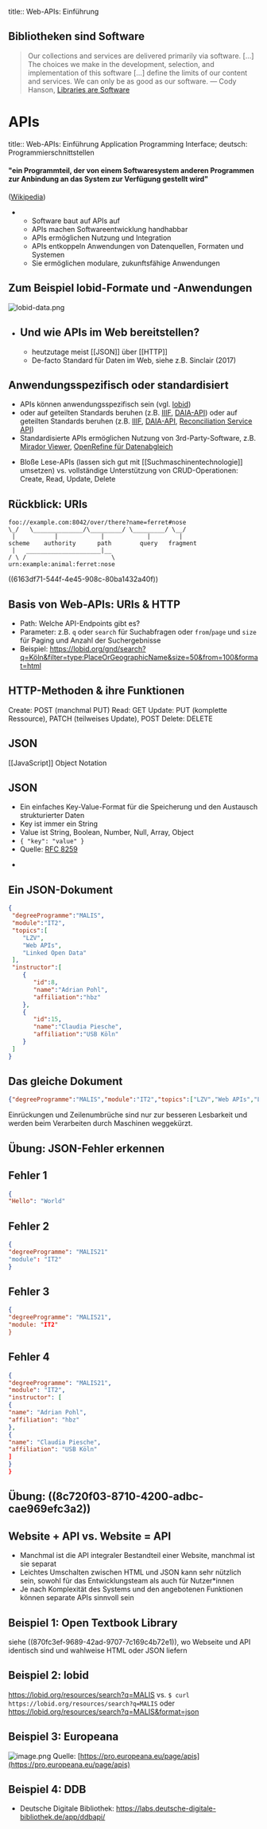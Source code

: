 title:: Web-APIs: Einführung

## Bibliotheken sind Software
> Our collections and services are delivered primarily via software. [...] The choices we make in the development, selection, and implementation of this software [...] define the limits of our content and services. We can only be as good as our software.
— Cody Hanson, [Libraries are Software](http://codyhanson.com/writing/software.html)
# APIs
title:: Web-APIs: Einführung
Application Programming Interface;
deutsch: Programmierschnittstellen
#### "ein Programmteil, der von einem Softwaresystem anderen Programmen zur Anbindung an das System zur Verfügung gestellt wird"
([Wikipedia](https://de.wikipedia.org/w/index.php?title=Programmierschnittstelle&oldid=215955723))
- * Software baut auf APIs auf
  * APIs machen Softwareentwicklung handhabbar
  * APIs ermöglichen Nutzung und Integration
  * APIs entkoppeln Anwendungen von Datenquellen, Formaten und Systemen
  * Sie ermöglichen modulare, zukunftsfähige Anwendungen
## Zum Beispiel lobid-Formate und -Anwendungen
![lobid-data.png](../assets/lobid-data.png)
- ## Und wie APIs im Web bereitstellen? 
  * heutzutage meist [[JSON]] über [[HTTP]] 
  * De-facto Standard für Daten im Web, siehe z.B. Sinclair (2017)
## Anwendungsspezifisch oder standardisiert 
* APIs können anwendungsspezifisch sein (vgl. [lobid](https://lobid.org))
* oder auf geteilten Standards beruhen (z.B. [IIIF](https://iiif.io/), [DAIA-API](https://verbundwiki.gbv.de/display/VZG/DAIA)) oder auf geteilten Standards beruhen (z.B. [IIIF](https://iiif.io/), [DAIA-API](https://verbundwiki.gbv.de/display/VZG/DAIA), [Reconciliation Service API](https://reconciliation-api.github.io/specs/latest/))
* Standardisierte APIs ermöglichen Nutzung von 3rd-Party-Software, z.B. [Mirador Viewer](https://projectmirador.org/), [OpenRefine für Datenabgleich](https://openrefine.org/)
- Bloße Lese-APIs (lassen sich gut mit [[Suchmaschinentechnologie]] umsetzen)
  vs.
  vollständige Unterstützung von CRUD-Operationen: Create, Read, Update, Delete
## Rückblick: URIs
```
foo://example.com:8042/over/there?name=ferret#nose
\_/   \______________/\_________/ \_________/ \__/
 |           |            |            |        |
scheme    authority      path        query   fragment
 |   _____________________|__
/ \ /                        \
urn:example:animal:ferret:nose
```
((6163df71-544f-4e45-908c-80ba1432a40f))
## Basis von Web-APIs: URIs & HTTP
* Path: Welche API-Endpoints gibt es?
* Parameter: z.B. `q` oder `search` für Suchabfragen oder `from`/`page` und `size` für Paging und Anzahl der Suchergebnisse
* Beispiel: https://lobid.org/gnd/search?q=Köln&filter=type:PlaceOrGeographicName&size=50&from=100&format=html
## HTTP-Methoden & ihre Funktionen
Create: POST (manchmal PUT)
Read: GET
Update: PUT (komplette Ressource), PATCH (teilweises Update), POST
Delete: DELETE
## JSON
[[JavaScript]] Object Notation
## JSON
* Ein einfaches Key-Value-Format für die Speicherung und den Austausch strukturierter Daten
* Key ist immer ein String
* Value ist String, Boolean, Number, Null, Array, Object
* `{ "key": "value" }`
* Quelle: [RFC 8259](https://tools.ietf.org/html/rfc8259)
-
## Ein JSON-Dokument
```json
{
 "degreeProgramme":"MALIS",
 "module":"IT2",
 "topics":[
    "LZV",
    "Web APIs",
    "Linked Open Data"
 ],
 "instructor":[
    {
       "id":8,
       "name":"Adrian Pohl",
       "affiliation":"hbz"
    },
    {
       "id":15,
       "name":"Claudia Piesche",
       "affiliation":"USB Köln"
    }
 ]
}
```
## Das gleiche Dokument
```json
{"degreeProgramme":"MALIS","module":"IT2","topics":["LZV","Web APIs","Linked Open Data"],"instructor":[{"id":8,"name":"Adrian Pohl","affiliation":"hbz"},{"id":15,"name":"Claudia Piesche","affiliation":"USB Köln"}]}
```
Einrückungen und Zeilenumbrüche sind nur zur besseren Lesbarkeit und werden beim Verarbeiten durch Maschinen weggekürzt.
## Übung: JSON-Fehler erkennen
## Fehler 1
```json
{
"Hello": "World"
```
## Fehler 2
```json
{
"degreeProgramme": "MALIS21"
"module": "IT2"
}
```
## Fehler 3
```json
{
"degreeProgramme": "MALIS21",
"module: "IT2"
}
```
## Fehler 4
```json
{
"degreeProgramme": "MALIS21",
"module": "IT2",
"instructor": [
{
"name": "Adrian Pohl",
"affiliation": "hbz"
},
{
"name": "Claudia Piesche",
"affiliation": "USB Köln"
]
}
}
```
## Übung: ((8c720f03-8710-4200-adbc-cae969efc3a2))
## Website + API vs. Website = API
* Manchmal ist die API integraler Bestandteil einer Website, manchmal ist sie separat
* Leichtes Umschalten zwischen HTML und JSON kann sehr nützlich sein, sowohl für das Entwicklungsteam als auch für Nutzer\*innen
* Je nach Komplexität des Systems und den angebotenen Funktionen können separate APIs sinnvoll sein
## Beispiel 1: Open Textbook Library
siehe ((870fc3ef-9689-42ad-9707-7c169c4b72e1)), wo Webseite und API identisch sind und wahlweise HTML oder JSON liefern
## Beispiel 2: lobid
https://lobid.org/resources/search?q=MALIS
vs.
`$ curl https://lobid.org/resources/search?q=MALIS`
oder
https://lobid.org/resources/search?q=MALIS&format=json
## Beispiel 3: Europeana
![image.png](../assets/image_1634068232195_0.png)
Quelle: [https://pro.europeana.eu/page/apis](https://pro.europeana.eu/page/apis)
## Beispiel 4: DDB
* Deutsche Digitale Bibliothek: https://labs.deutsche-digitale-bibliothek.de/app/ddbapi/